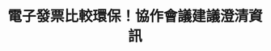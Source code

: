 ---
id: "34"
lang: zh-tw
publish: "TRUE"
selected: "FALSE"
selected_blog: "FALSE"
thumbnail: https://cm.pdis.tw/images/post/34/1vGHl3dzeJJFhICEf16plQrgVtmTmRG7o.jpg
title: |
  電子發票比較環保！協作會議建議澄清資訊
description: 「在『電子發票實施作業要點』 加入規範，禁止它用或可選擇的印出商品優惠」連署案
color: red
introduction:
  content: >-
    2018 年 5 月 25 日，PDIS 小組在財政部資訊中心召開第三十四次協作會議，討論能否立法禁止在開立發票時禁止商家額外印出優惠券。網友
    Shuntsung Chang 在 Join
    平台上提案「在『電子發票實施作業要點』加入規範，禁止它用或可選擇的印出商品優惠」，希望能在「電子發票實施作業要點中」加入禁止或可選擇列印出商品有惠券，以避免部分不肖業者將商品優惠隨同發票一起印出，使電子發票在本來預期有的環保效果上大打折扣。


    經過協作會議討論及釐清現況後，與會者發現電子發票的推行結果已經比過往傳統發票的方式更環保，也不會出現熱碳帶的問題，而這個結果也應該由環保署、紙廠與業者持續澄清，讓大家有更明確的認知與共識。


    這些意見經過彙整之後，由政委唐鳳帶到政務會議上，向院長以及相關部會首長報告，供後續政策規劃參考；會議的心智圖與逐字記錄也都將在網路上釋出。讓後續討論這個議題的人奠下更完整的基礎。
  image: https://cm.pdis.tw/images/post/34/1ODai1Cv6cKJFFCcsJLdITzGToF4_6ZKG.jpg
join:
  type: 提
  title: 在[電子發票實施作業要點] 加入規範，禁止它用或可選擇的印出商品優惠
  link: https://join.gov.tw/idea/detail/22f9d6ad-0d48-4c19-99f7-1f0f4dba8830
  image: https://cm.pdis.tw/images/post/34/10Ow-AiBDycpTw8DP-7M25mr8B6qNYhba.jpg
layout: post
departments:
  - 財政部
tags:
  - 消費
  - 資訊系統
embed:
  agenda_book:
    links:
      - https://issuu.com/pdis.tw/docs/________________________________________
  mind_map:
    links:
      - https://miro.com/app/live-embed/o9J_kz0WAU0=/?moveToViewport=-1982,-615,4166,1787&embedAutoplay=true
  transcript:
    links:
      - https://sayit.pdis.nat.gov.tw/2018-05-25-%E9%96%8B%E6%94%BE%E6%94%BF%E5%BA%9C%E8%81%AF%E7%B5%A1%E4%BA%BA%E7%AC%AC%E4%B8%89%E5%8D%81%E5%9B%9B%E6%AC%A1%E5%8D%94%E4%BD%9C%E6%9C%83%E8%AD%B0
pictures:
  - https://cm.pdis.tw/images/post/34/1vNsY44fbnx-b5q02k8EtbMR58QFTTt5Z.jpg
blogs:
  - https://pdis.nat.gov.tw/zh-TW/blog/%E9%9B%BB%E5%AD%90%E7%99%BC%E7%A5%A8%E6%AF%94%E8%BC%83%E7%92%B0%E4%BF%9D-%E5%8D%94%E4%BD%9C%E6%9C%83%E8%AD%B0%E5%BB%BA%E8%AD%B0%E6%BE%84%E6%B8%85%E8%B3%87%E8%A8%8A/
---